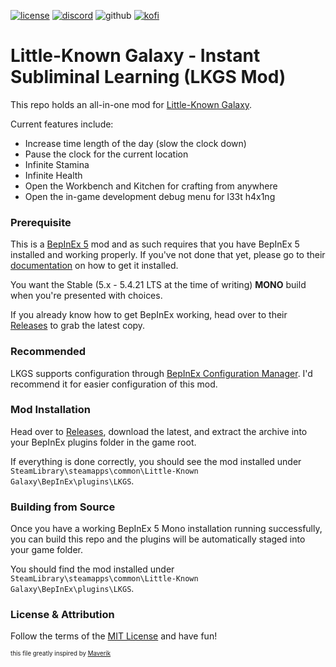 [![license](https://img.shields.io/badge/License-MIT-555555?style=flat&labelColor=333&color=yellow)](https://opensource.org/licenses/MIT) [![discord](https://img.shields.io/badge/-trotlinebeercan-555555?style=flat&labelColor=333&logoColor=white&logo=discord)](https://github.com/trotlinebeercan) ![github](https://img.shields.io/badge/-trotlinebeercan-555555?style=flat&labelColor=333&logoColor=white&logo=github) [![kofi](https://img.shields.io/badge/Ko--fi-555555?style=flat&logo=ko-fi&logoColor=white&labelColor=333&link=https%253A%252F%252Fko-fi.com%25%2FZ8Z6T7OWX)](https://ko-fi.com/trotlinebeercan)

# Little-Known Galaxy - Instant Subliminal Learning (LKGS Mod)

This repo holds an all-in-one mod for [Little-Known Galaxy](https://store.steampowered.com/app/2521600/LittleKnown_Galaxy/).

Current features include:
- Increase time length of the day (slow the clock down)
- Pause the clock for the current location
- Infinite Stamina
- Infinite Health
- Open the Workbench and Kitchen for crafting from anywhere
- Open the in-game development debug menu for l33t h4x1ng

### Prerequisite

This is a [BepInEx 5](https://github.com/BepInEx/BepInEx) mod and as such requires that you have BepInEx 5 installed and working properly. If you've not done that yet, please go to their [documentation](https://docs.bepinex.dev/articles/user_guide/installation/index.html) on how to get it installed. 

You want the Stable (5.x - 5.4.21 LTS at the time of writing) **MONO** build when you're presented with choices.

If you already know how to get BepInEx working, head over to their [Releases](https://github.com/BepInEx/BepInEx/releases) to grab the latest copy.

### Recommended

LKGS supports configuration through [BepInEx Configuration Manager](https://github.com/BepInEx/BepInEx.ConfigurationManager). I'd recommend it for easier configuration of this mod.

### Mod Installation

Head over to [Releases](https://github.com/trotlinebeercan/LKGS/releases), download the latest, and extract the archive into your BepInEx plugins folder in the game root.

If everything is done correctly, you should see the mod installed under `SteamLibrary\steamapps\common\Little-Known Galaxy\BepInEx\plugins\LKGS`.

### Building from Source

Once you have a working BepInEx 5 Mono installation running successfully, you can build this repo and the plugins will be automatically staged into your game folder.

You should find the mod installed under `SteamLibrary\steamapps\common\Little-Known Galaxy\BepInEx\plugins\LKGS`.

### License & Attribution

Follow the terms of the [MIT License](https://opensource.org/licenses/MIT) and have fun!

<sub><sup>this file greatly inspired by [Maverik](https://github.com/Maverik)</sup></sub>

